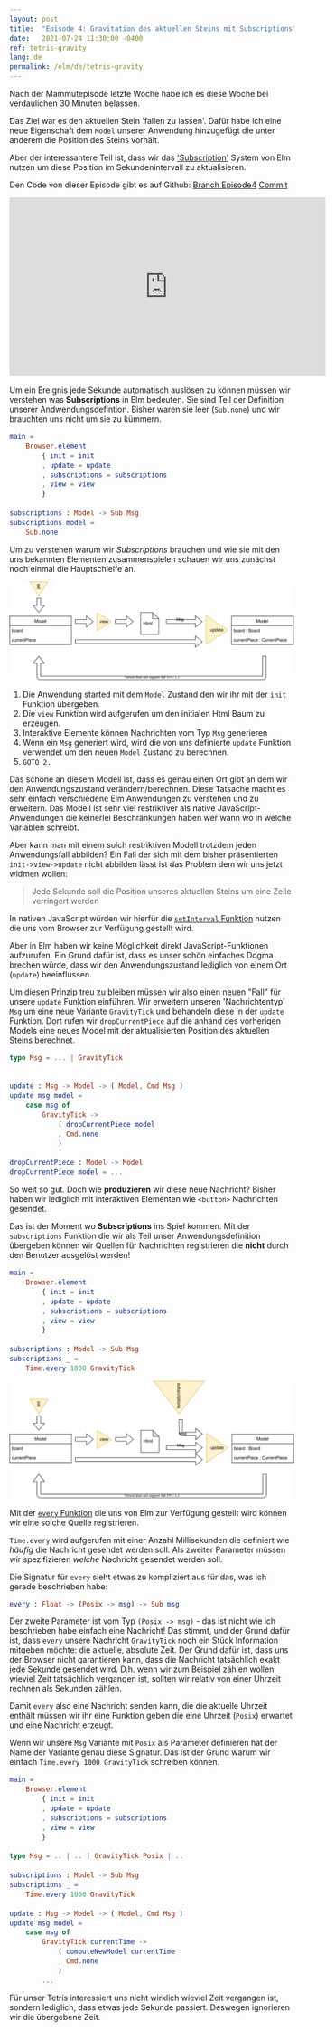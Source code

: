 ```yaml
---
layout: post
title:  "Episode 4: Gravitation des aktuellen Steins mit Subscriptions"
date:   2021-07-24 11:30:00 -0400
ref: tetris-gravity
lang: de
permalink: /elm/de/tetris-gravity
---
```


Nach der Mammutepisode letzte Woche habe ich es diese Woche bei verdaulichen 30 Minuten belassen.

Das Ziel war es den aktuellen Stein 'fallen zu lassen'. Dafür habe ich eine neue Eigenschaft dem `Model` unserer Anwendung hinzugefügt die unter anderem die Position des Steins vorhält.

Aber der interessantere Teil ist, dass wir das ['Subscription'](https://guide.elm-lang.org/effects/) System von Elm nutzen um diese Position im Sekundenintervall zu aktualisieren.

Den Code von dieser Episode gibt es auf Github: [Branch Episode4](https://github.com/axelerator/elm-tetris/tree/episode4) [Commit](https://github.com/axelerator/elm-tetris/commit/d1b908b4f0dee9e4b58b1e3e4c48c6bdc2b45465)


<iframe width="560" height="315" src="https://www.youtube.com/embed/ZzvUUi4Hv04" title="YouTube video player" frameborder="0" allow="accelerometer; autoplay; clipboard-write; encrypted-media; gyroscope; picture-in-picture" allowfullscreen></iframe>


Um ein Ereignis jede Sekunde automatisch auslösen zu können müssen wir verstehen was **Subscriptions** in Elm bedeuten. Sie sind Teil der Definition unserer Andwendungsdefintion. Bisher waren sie leer (`Sub.none`) und wir brauchten uns nicht um sie zu kümmern.

```Elm
main =
    Browser.element
        { init = init
        , update = update
        , subscriptions = subscriptions
        , view = view
        }

subscriptions : Model -> Sub Msg
subscriptions model =
    Sub.none
```

Um zu verstehen warum wir *Subscriptions* brauchen und wie sie mit den uns bekannten Elementen zusammenspielen schauen wir uns zunächst noch einmal die  Hauptschleife an.

![Elm application loop](/assets/posts/tetris-gravity/elmloop.svg)

1. Die Anwendung started mit dem `Model` Zustand den wir ihr mit der `init` Funktion übergeben.
2. Die `view` Funktion wird aufgerufen um den initialen Html Baum zu erzeugen.
3. Interaktive Elemente können Nachrichten vom Typ `Msg` generieren
4. Wenn ein `Msg` generiert wird, wird die von uns definierte `update` Funktion verwendet um den neuen `Model` Zustand zu berechnen.
5. `GOTO 2.`

Das schöne an diesem Modell ist, dass es genau einen Ort gibt an dem wir den Anwendungszustand verändern/berechnen.
Diese Tatsache macht es sehr einfach verschiedene Elm Anwendungen zu verstehen und zu erweitern. Das Modell ist sehr viel restriktiver als native JavaScript-Anwendungen die keinerlei Beschränkungen haben wer wann wo in welche Variablen schreibt.

Aber kann man mit einem solch restriktiven Modell trotzdem jeden Anwendungsfall abbilden?
Ein Fall der sich mit dem bisher präsentierten `init->view->update` nicht abbilden lässt ist das Problem dem wir uns jetzt widmen wollen:

> Jede Sekunde soll die Position unseres aktuellen Steins um eine Zeile verringert werden

In nativen JavaScript würden wir hierfür die [`setInterval` Funktion](https://developer.mozilla.org/en-US/docs/Web/API/WindowOrWorkerGlobalScope/setInterval#example_1_basic_syntax) nutzen die uns vom Browser zur Verfügung gestellt wird.

Aber in Elm haben wir keine Möglichkeit direkt JavaScript-Funktionen aufzurufen. Ein Grund dafür ist, dass es unser schön einfaches Dogma brechen würde, dass wir den Anwendungszustand lediglich von einem Ort (`update`) beeinflussen.

Um diesen Prinzip treu zu bleiben müssen wir also einen neuen "Fall" für unsere `update` Funktion einführen. Wir erweitern unseren 'Nachrichtentyp' `Msg` um eine neue Variante `GravityTick` und behandeln diese in der `update` Funktion. Dort rufen wir `dropCurrentPiece` auf die anhand des vorherigen Models eine neues Model mit der aktualisierten Position des aktuellen Steins berechnet.

```Elm
type Msg = ... | GravityTick 


update : Msg -> Model -> ( Model, Cmd Msg )
update msg model =
    case msg of
        GravityTick ->
            ( dropCurrentPiece model
            , Cmd.none
            )

dropCurrentPiece : Model -> Model
dropCurrentPiece model = ...
```

So weit so gut. Doch wie **produzieren** wir diese neue Nachricht? Bisher haben wir lediglich mit interaktiven Elementen wie `<button>` Nachrichten gesendet.

Das ist der Moment wo **Subscriptions** ins Spiel kommen. Mit der `subscriptions` Funktion die wir als Teil unser Anwendungsdefinition übergeben können wir Quellen für Nachrichten registrieren die **nicht** durch den Benutzer ausgelöst werden!

```Elm
main =
    Browser.element
        { init = init
        , update = update
        , subscriptions = subscriptions
        , view = view
        }

subscriptions : Model -> Sub Msg
subscriptions _ =
    Time.every 1000 GravityTick
```

![Elm application loop](/assets/posts/tetris-gravity/elmloopsubs.svg)

Mit der [`every` Funktion](https://package.elm-lang.org/packages/elm/time/latest/Time#every) die uns von Elm zur Verfügung gestellt wird können wir eine solche Quelle registrieren.

`Time.every` wird aufgerufen mit einer Anzahl Millisekunden die definiert wie *häufig* die Nachricht gesendet werden soll. Als zweiter Parameter müssen wir spezifizieren *welche* Nachricht gesendet werden soll.

Die Signatur für `every` sieht etwas zu kompliziert aus für das, was ich gerade beschrieben habe:

```Elm
every : Float -> (Posix -> msg) -> Sub msg
```

Der zweite Parameter ist vom Typ `(Posix -> msg)` - das ist nicht wie ich beschrieben habe einfach eine Nachricht!
Das stimmt, und der Grund dafür ist, dass `every` unsere Nachricht `GravityTick` noch ein Stück Information mitgeben möchte: die aktuelle, absolute Zeit.
Der Grund dafür ist, dass uns der Browser nicht garantieren kann, dass die Nachricht tatsächlich exakt jede Sekunde gesendet wird. D.h. wenn wir zum Beispiel zählen wollen wieviel Zeit tatsächlich vergangen ist, sollten wir relativ von einer Uhrzeit rechnen als Sekunden zählen.

Damit `every` also eine Nachricht senden kann, die die aktuelle Uhrzeit enthält müssen wir ihr eine Funktion geben die eine Uhrzeit (`Posix`) erwartet und eine Nachricht erzeugt. 

Wenn wir unsere `Msg` Variante mit `Posix` als Parameter definieren hat der Name der Variante genau diese Signatur. Das ist der Grund warum wir einfach `Time.every 1000 GravityTick` schreiben können.


```Elm
main =
    Browser.element
        { init = init
        , update = update
        , subscriptions = subscriptions
        , view = view
        }

type Msg = .. | .. | GravityTick Posix | ..

subscriptions : Model -> Sub Msg
subscriptions _ =
    Time.every 1000 GravityTick

update : Msg -> Model -> ( Model, Cmd Msg )
update msg model =
    case msg of
        GravityTick currentTime ->
            ( computeNewModel currentTime
            , Cmd.none
            )
        ...
```

Für unser Tetris interessiert uns nicht wirklich wieviel Zeit vergangen ist, sondern lediglich, dass etwas jede Sekunde passiert. Deswegen ignorieren wir die übergebene Zeit.
